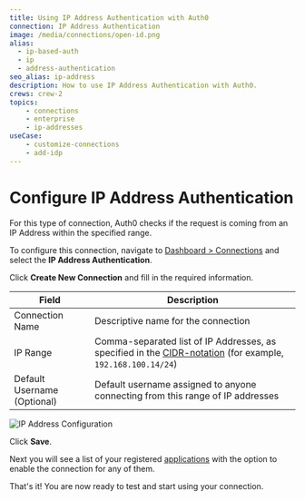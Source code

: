 ```yaml
---
title: Using IP Address Authentication with Auth0
connection: IP Address Authentication
image: /media/connections/open-id.png
alias:
  - ip-based-auth
  - ip
  - address-authentication
seo_alias: ip-address
description: How to use IP Address Authentication with Auth0.
crews: crew-2
topics:
    - connections
    - enterprise
    - ip-addresses
useCase:
    - customize-connections
    - add-idp
---
```

# Configure IP Address Authentication

For this type of connection, Auth0 checks if the request is coming from an IP Address within the specified range. 

To configure this connection, navigate to [Dashboard > Connections](${manage_url}/#/connections/enterprise) and select the __IP Address Authentication__.

Click __Create New Connection__ and fill in the required information.

Field | Description
------|------------
Connection Name | Descriptive name for the connection
IP Range | Comma-separated list of IP Addresses, as specified in the [CIDR-notation](http://en.wikipedia.org/wiki/Classless_Inter-Domain_Routing) (for example, `192.168.100.14/24`)
Default Username (Optional) | Default username assigned to anyone connecting from this range of IP addresses

![IP Address Configuration](/media/articles/connections/enterprise/ip-address/ip.png)

Click __Save__.

Next you will see a list of your registered [applications](${manage_url}/#/applications) with the option to enable the connection for any of them.

That's it! You are now ready to test and start using your connection.
